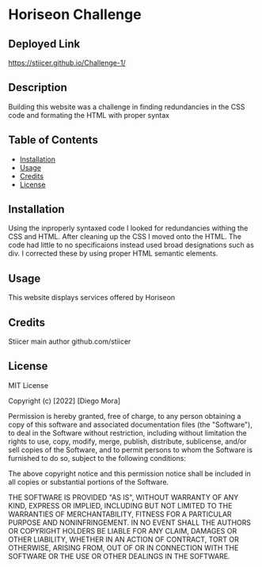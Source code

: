 # Horiseon Challenge

## Deployed Link

https://stiicer.github.io/Challenge-1/
 
## Description

Building this website was a challenge in finding redundancies in the CSS code and formating the HTML with proper syntax

## Table of Contents

- [Installation](#installation)
- [Usage](#usage)
- [Credits](#credits)
- [License](#license)

## Installation

Using the inproperly syntaxed code I looked for redundancies withing the CSS and HTML. After cleaning up the CSS I moved onto the HTML. The code had little to no specificaions instead used broad designations such as div. I corrected these by using proper HTML semantic elements. 

## Usage

This website displays services offered by Horiseon

## Credits

Stiicer main author
github.com/stiicer

## License

MIT License

Copyright (c) [2022] [Diego Mora]

Permission is hereby granted, free of charge, to any person obtaining a copy
of this software and associated documentation files (the "Software"), to deal
in the Software without restriction, including without limitation the rights
to use, copy, modify, merge, publish, distribute, sublicense, and/or sell
copies of the Software, and to permit persons to whom the Software is
furnished to do so, subject to the following conditions:

The above copyright notice and this permission notice shall be included in all
copies or substantial portions of the Software.

THE SOFTWARE IS PROVIDED "AS IS", WITHOUT WARRANTY OF ANY KIND, EXPRESS OR
IMPLIED, INCLUDING BUT NOT LIMITED TO THE WARRANTIES OF MERCHANTABILITY,
FITNESS FOR A PARTICULAR PURPOSE AND NONINFRINGEMENT. IN NO EVENT SHALL THE
AUTHORS OR COPYRIGHT HOLDERS BE LIABLE FOR ANY CLAIM, DAMAGES OR OTHER
LIABILITY, WHETHER IN AN ACTION OF CONTRACT, TORT OR OTHERWISE, ARISING FROM,
OUT OF OR IN CONNECTION WITH THE SOFTWARE OR THE USE OR OTHER DEALINGS IN THE
SOFTWARE.
